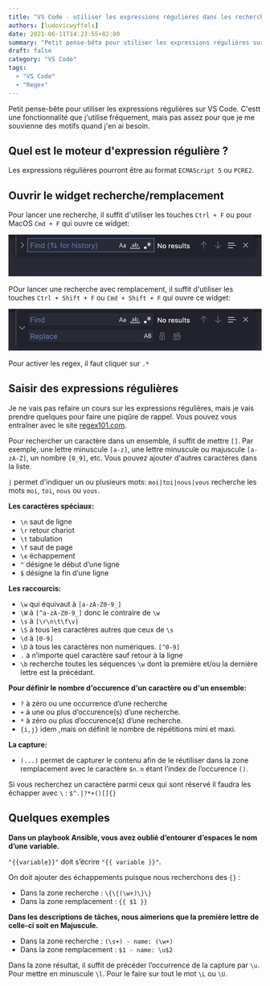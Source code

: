 ```yaml
---
title: "VS Code - utiliser les expressions régulières dans les recherches / remplacements"
authors: [ludovicwyffels]
date: 2021-06-11T14:23:55+02:00
summary: "Petit pense-bête pour utiliser les expressions régulières sur VS Code. C'estt une fonctionnalité que j'utilise fréquement, mais pas assez pour que je me souvienne des motifs quand j'en ai besoin."
draft: false
category: "VS Code"
tags:
  - "VS Code"
  - "Regex"
---
```


Petit pense-bête pour utiliser les expressions régulières sur VS Code. C'estt une fonctionnalité que j'utilise fréquement, mais pas assez pour que je me souvienne des motifs quand j'en ai besoin.

## Quel est le moteur d'expression régulière ?

Les expressions régulières pourront être au format `ECMAScript 5` ou `PCRE2`.

## Ouvrir le widget recherche/remplacement

Pour lancer une recherche, il suffit d'utiliser les touches `Ctrl + F` ou pour MacOS `Cmd + F` qui ouvre ce widget:

![widget recherche](./images/find.png)

POur lancer une recherche avec remplacement, il suffit d'utiliser les touches `Ctrl + Shift + F` ou `Cmd + Shift + F` qui ouvre ce widget:

![widget remplacement](./images/replace.png)

Pour activer les regex, il faut cliquer sur `.*`

## Saisir des expressions régulières

Je ne vais pas refaire un cours sur les expressions régulières, mais je vais prendre quelques pour faire une piqûre de rappel. Vous pouvez vous entraîner avec le site [regex101.com](https://regex101.com/).

Pour rechercher un caractère dans un ensemble, il suffit de mettre `[]`. Par exemple, une lettre minuscule `[a-z]`, une lettre minuscule ou majuscule `[a-zA-Z]`, un nombre `[0_9]`, etc. Vous pouvez ajouter d'autres caractères dans la liste.

`|` permet d'indiquer un ou plusieurs mots: `moi|toi|nous|vous` recherche les mots `moi`, `toi`, `nous` ou `vous`.

**Les caractères spéciaux:**

- `\n` saut de ligne
- `\r` retour chariot
- `\t` tabulation
- `\f` saut de page
- `\e` échappement
- `^` désigne le début d’une ligne
- `$` désigne la fin d’une ligne

**Les raccourcis:**

- `\w` qui équivaut à `[a-zA-Z0-9_]`
- `\W` à `[^a-zA-Z0-9_]` donc le contraire de `\w`
- `\s` à `[\r\n\t\f\v]`
- `\S` à tous les caractères autres que ceux de `\s`
- `\d` à `[0-9]`
- `\D` à tous les caractères non numériques. `[^0-9]`
- `.` à n’importe quel caractère sauf retour à la ligne
- `\b` recherche toutes les séquences `\w` dont la première et/ou la dernière lettre est la précédant.

**Pour définir le nombre d'occurence d'un caractère ou d'un ensemble:**

- `?` à zéro ou une occurrence d’une recherche
- `+` à une ou plus d’occurence(s) d’une recherche.
- `*` à zéro ou plus d’occurence(s) d’une recherche.
- `{i,j}` idem ,mais on définit le nombre de répétitions mini et maxi.

**La capture:**

- `(...)` permet de capturer le contenu afin de le réutiliser dans la zone remplacement avec le caractère `$n`. `n` étant l’index de l’occurence `()`.

Si vous recherchez un caractère parmi ceux qui sont réservé il faudra les échapper avec `\` : `$^.|?*+()[]{}`

## Quelques exemples

**Dans un playbook Ansible, vous avez oublié d’entourer d’espaces le nom d’une variable.**

`"{{variable}}"` doit s’écrire `"{{ variable }}"`.

On doit ajouter des échappements puisque nous recherchons des `{}` :

- Dans la zone recherche : `\{\{(\w+)\}\}`
- Dans la zone remplacement : `{{ $1 }}`

**Dans les descriptions de tâches, nous aimerions que la première lettre de celle-ci soit en Majuscule.**

- Dans la zone recherche : `(\s+) - name: (\w+)`
- Dans la zone remplacement : `$1 - name: \u$2`

Dans la zone résultat, il suffit de précéder l’occurrence de la capture par `\u`. Pour mettre en minuscule `\l`. Pour le faire sur tout le mot `\L` ou `\U`.
